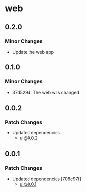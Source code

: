 # web

## 0.2.0

### Minor Changes

- Update the web app

## 0.1.0

### Minor Changes

- 37d5294: The web was changed

## 0.0.2

### Patch Changes

- Updated dependencies
  - ui@0.0.2

## 0.0.1

### Patch Changes

- Updated dependencies [706c97f]
  - ui@0.0.1
